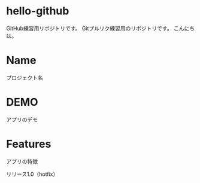 # hello-github
GitHub練習用リポジトリです。
Gitプルリク練習用のリポジトリです。
こんにちは。

# Name
プロジェクト名

# DEMO
アプリのデモ

# Features
アプリの特徴

リリース1.0（hotfix）
